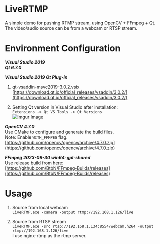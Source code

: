# LiveRTMP
A simple demo for pushing RTMP stream, using OpenCV + FFmpeg + Qt.  
The video/audio source can be from a webcam or RTSP stream.  
  
# Environment Configuration
***Visual Studio 2019***  
***Qt 6.7.0***  
  
***Visual Studio 2019 Qt Plug-in***  
1. qt-vsaddin-msvc2019-3.0.2.vsix  
[https://download.qt.io/official_releases/vsaddin/3.0.2/](https://download.qt.io/official_releases/vsaddin/3.0.2/)  

2. Setting Qt version in Visual Studio after installation:  
`Extensions -> Qt VS Tools -> Qt Versions`  
![Imgur Image](https://imgur.com/RyGjvsj.png)  
  
***OpenCV 4.7.0***  
Use CMake to configure and generate the build files.  
Note: Enable `WITH_FFMPEG` flag.  
[https://github.com/opencv/opencv/archive/4.7.0.zip](https://github.com/opencv/opencv/archive/4.7.0.zip)  
  
***FFmpeg 2023-09-30 win64-gpl-shared***  
Use release build from here:  
[https://github.com/BtbN/FFmpeg-Builds/releases](https://github.com/BtbN/FFmpeg-Builds/releases)  
  
  
# Usage
1. Source from local webcam  
`LiveRTMP.exe -camera -output rtmp://192.168.1.126/live`  
  
2. Source from RTSP stream  
`LiveRTMP.exe -src rtsp://192.168.1.134:8554/webcam.h264 -output rtmp://192.168.1.126/live`  
I use nginx-rtmp as the rtmp server.  
  